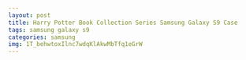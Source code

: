 ```yaml
---
layout: post
title: Harry Potter Book Collection Series Samsung Galaxy S9 Case
tags: samsung galaxy s9
categories: samsung
img: 1T_behwtoxIlnc7wdqKlAkwMbTfq1eGrW
---
```

